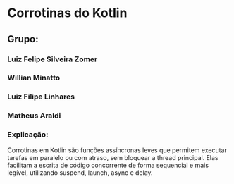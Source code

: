 # Corrotinas do Kotlin

## Grupo:

### Luiz Felipe Silveira Zomer
### Willian Minatto
### Luiz Filipe Linhares
### Matheus Araldi 

### Explicação:
Corrotinas em Kotlin são funções assíncronas leves que permitem executar tarefas em paralelo ou com atraso, sem bloquear a thread principal. Elas facilitam a escrita de código concorrente de forma sequencial e mais legível, utilizando suspend, launch, async e delay.
